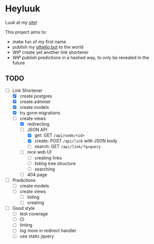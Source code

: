
# Heyluuk

Luuk at my [site](https://heylu.uk/)!

This project aims to:
* make fun of my first name
* publish my [othello bot](https://heylu.uk/at/dots) to the world
* _WIP_ create yet another link shortener
* _WIP_ publish predictions in a hashed way, to only be revealed in the future


## TODO

- [ ] Link Shortener
    - [x] create postgres
    - [x] create adminer
    - [x] create models
    - [x] try gorm migrations
    - [ ] create views
        - [x] redirecting
        - [ ] JSON API
            - [x] get: GET `/api/node/<id>`
            - [x] create: POST `/api/link` with JSON body
            - [ ] search: GET `/api/link/?q=query`
        - [ ] nice web UI
            - [ ] creating links
            - [ ] listing tree structure
            - [ ] searching
        - [ ] 404 page

- [ ] Predictions
    - [ ] create models
    - [ ] create views
        - [ ] listing
        - [ ] creating

- [ ] Good style
    - [ ] test coverage
    - [ ] CI
    - [ ] linting
    - [ ] log more in redirect handler
    - [ ] use static jquery